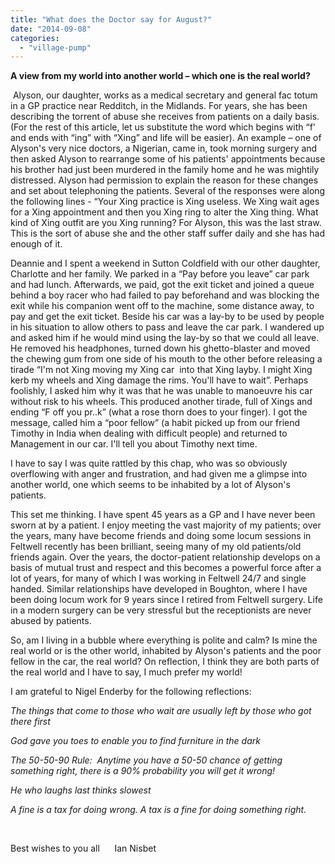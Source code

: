 ```yaml
---
title: "What does the Doctor say for August?"
date: "2014-09-08"
categories: 
  - "village-pump"
---
```


**A view from my world into another world – which one is the real world?**

 Alyson, our daughter, works as a medical secretary and general fac totum in a GP practice near Redditch, in the Midlands. For years, she has been describing the torrent of abuse she receives from patients on a daily basis. (For the rest of this article, let us substitute the word which begins with “f' and ends with “ing” with “Xing” and life will be easier). An example – one of Alyson's very nice doctors, a Nigerian, came in, took morning surgery and then asked Alyson to rearrange some of his patients' appointments because his brother had just been murdered in the family home and he was mightily distressed. Alyson had permission to explain the reason for these changes and set about telephoning the patients. Several of the responses were along the following lines - “Your Xing practice is Xing useless. We Xing wait ages for a Xing appointment and then you Xing ring to alter the Xing thing. What kind of Xing outfit are you Xing running? For Alyson, this was the last straw. This is the sort of abuse she and the other staff suffer daily and she has had enough of it.

Deannie and I spent a weekend in Sutton Coldfield with our other daughter, Charlotte and her family. We parked in a “Pay before you leave” car park and had lunch. Afterwards, we paid, got the exit ticket and joined a queue behind a boy racer who had failed to pay beforehand and was blocking the exit while his companion went off to the machine, some distance away, to pay and get the exit ticket. Beside his car was a lay-by to be used by people in his situation to allow others to pass and leave the car park. I wandered up and asked him if he would mind using the lay-by so that we could all leave. He removed his headphones, turned down his ghetto-blaster and moved the chewing gum from one side of his mouth to the other before releasing a tirade “I'm not Xing moving my Xing car  into that Xing layby. I might Xing kerb my wheels and Xing damage the rims. You'll have to wait”. Perhaps foolishly, I asked him why it was that he was unable to manoeuvre his car without risk to his wheels. This produced another tirade, full of Xings and ending “F off you pr..k” (what a rose thorn does to your finger). I got the message, called him a “poor fellow” (a habit picked up from our friend Timothy in India when dealing with difficult people) and returned to Management in our car. I'll tell you about Timothy next time.   

I have to say I was quite rattled by this chap, who was so obviously overflowing with anger and frustration, and had given me a glimpse into another world, one which seems to be inhabited by a lot of Alyson's patients.  

This set me thinking. I have spent 45 years as a GP and I have never been sworn at by a patient. I enjoy meeting the vast majority of my patients; over the years, many have become friends and doing some locum sessions in Feltwell recently has been brilliant, seeing many of my old patients/old friends again. Over the years, the doctor-patient relationship develops on a basis of mutual trust and respect and this becomes a powerful force after a lot of years, for many of which I was working in Feltwell 24/7 and single handed. Similar relationships have developed in Boughton, where I have been doing locum work for 9 years since I retired from Feltwell surgery. Life in a modern surgery can be very stressful but the receptionists are never abused by patients.    

So, am I living in a bubble where everything is polite and calm? Is mine the real world or is the other world, inhabited by Alyson's patients and the poor fellow in the car, the real world? On reflection, I think they are both parts of the real world and I have to say, I much prefer my world!

I am grateful to Nigel Enderby for the following reflections:

_The things that come to those who wait are usually left by those who got there first_

_God gave you toes to enable you to find furniture in the dark_

_The 50-50-90 Rule:  Anytime you have a 50-50 chance of getting something right, there is a 90% probability you will get it wrong!_

_He who laughs last thinks slowest_

_A fine is a tax for doing wrong. A tax is a fine for doing something right._

 

Best wishes to you all      Ian Nisbet
